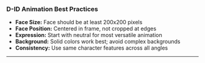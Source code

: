 ### D-ID Animation Best Practices

- **Face Size:** Face should be at least 200x200 pixels
- **Face Position:** Centered in frame, not cropped at edges
- **Expression:** Start with neutral for most versatile animation
- **Background:** Solid colors work best; avoid complex backgrounds
- **Consistency:** Use same character features across all angles

---
